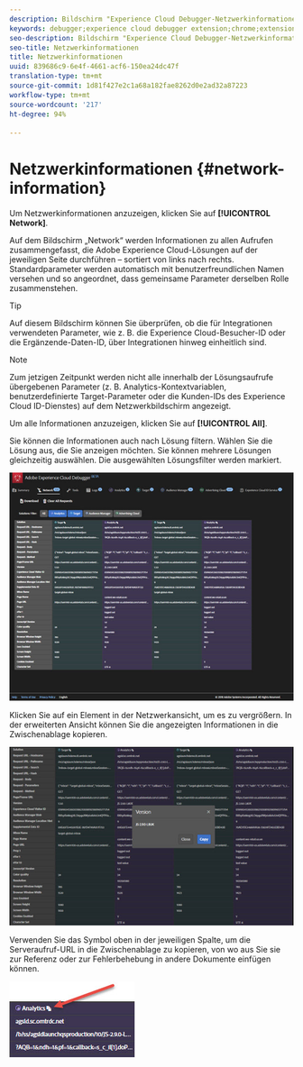 ```yaml
---
description: Bildschirm "Experience Cloud Debugger-Netzwerkinformationen"
keywords: debugger;experience cloud debugger extension;chrome;extension;network;information
seo-description: Bildschirm "Experience Cloud Debugger-Netzwerkinformationen"
seo-title: Netzwerkinformationen
title: Netzwerkinformationen
uuid: 839686c9-6e4f-4661-acf6-150ea24dc47f
translation-type: tm+mt
source-git-commit: 1d81f427e2c1a68a182fae8262d0e2ad32a87223
workflow-type: tm+mt
source-wordcount: '217'
ht-degree: 94%

---
```



# Netzwerkinformationen {#network-information}

Um Netzwerkinformationen anzuzeigen, klicken Sie auf **[!UICONTROL Network]**.

Auf dem Bildschirm „Network“ werden Informationen zu allen Aufrufen zusammengefasst, die Adobe Experience Cloud-Lösungen auf der jeweiligen Seite durchführen – sortiert von links nach rechts. Standardparameter werden automatisch mit benutzerfreundlichen Namen versehen und so angeordnet, dass gemeinsame Parameter derselben Rolle zusammenstehen.

>[!TIP]
>
>Auf diesem Bildschirm können Sie überprüfen, ob die für Integrationen verwendeten Parameter, wie z. B. die Experience Cloud-Besucher-ID oder die Ergänzende-Daten-ID, über Integrationen hinweg einheitlich sind.

>[!NOTE]
>
>Zum jetzigen Zeitpunkt werden nicht alle innerhalb der Lösungsaufrufe übergebenen Parameter (z. B. Analytics-Kontextvariablen, benutzerdefinierte Target-Parameter oder die Kunden-IDs des Experience Cloud ID-Dienstes) auf dem Netzwerkbildschirm angezeigt.

Um alle Informationen anzuzeigen, klicken Sie auf **[!UICONTROL All]**.

Sie können die Informationen auch nach Lösung filtern. Wählen Sie die Lösung aus, die Sie anzeigen möchten. Sie können mehrere Lösungen gleichzeitig auswählen. Die ausgewählten Lösungsfilter werden markiert.

![](assets/network.jpg)

Klicken Sie auf ein Element in der Netzwerkansicht, um es zu vergrößern. In der erweiterten Ansicht können Sie die angezeigten Informationen in die Zwischenablage kopieren.

![](assets/network-jsversion.jpg)

Verwenden Sie das Symbol oben in der jeweiligen Spalte, um die Serveraufruf-URL in die Zwischenablage zu kopieren, von wo aus Sie sie zur Referenz oder zur Fehlerbehebung in andere Dokumente einfügen können.

![](assets/copy.jpg)

